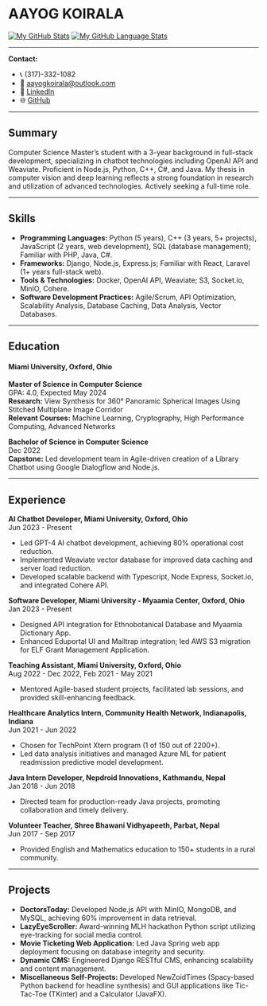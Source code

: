 # AAYOG KOIRALA

[![My GitHub Stats](https://github-readme-stats-sigma-five.vercel.app/api/?username=aayog&count_private=true&theme=tokyonight&showicons=true)]()
[![My GitHub Language Stats](https://github-readme-stats-sigma-five.vercel.app/api/top-langs/?username=aayog&langs_count=7&theme=tokyonight)]()

---

**Contact:**  
- 📞 (317)-332-1082
- 📧 aayogkoirala@outlook.com
- 💼 [LinkedIn](linkedin.com/in/aayog)
- 🌐 [GitHub](github.com/Aayog)

---

## Summary

Computer Science Master’s student with a 3-year background in full-stack development, specializing in chatbot technologies including OpenAI API and Weaviate. Proficient in Node.js, Python, C++, C#, and Java. My thesis in computer vision and deep learning reflects a strong foundation in research and utilization of advanced technologies. Actively seeking a full-time role.

---

## Skills

- **Programming Languages:** Python (5 years), C++ (3 years, 5+ projects), JavaScript (2 years, web development), SQL (database management); Familiar with PHP, Java, C#.
- **Frameworks:** Django, Node.js, Express.js; Familiar with React, Laravel (1+ years full-stack web).
- **Tools & Technologies:** Docker, OpenAI API, Weaviate; S3, Socket.io, MinIO, Cohere.
- **Software Development Practices:** Agile/Scrum, API Optimization, Scalability Analysis, Database Caching, Data Analysis, Vector Databases.

---

## Education

#### Miami University, Oxford, Ohio
**Master of Science in Computer Science**  
GPA: 4.0, Expected May 2024  
**Research:** View Synthesis for 360° Panoramic Spherical Images Using Stitched Multiplane Image Corridor  
**Relevant Courses:** Machine Learning, Cryptography, High Performance Computing, Advanced Networks

**Bachelor of Science in Computer Science**  
Dec 2022  
**Capstone:** Led development team in Agile-driven creation of a Library Chatbot using Google Dialogflow and Node.js.

---

## Experience

**AI Chatbot Developer, Miami University, Oxford, Ohio**  
Jun 2023 - Present  
- Led GPT-4 AI chatbot development, achieving 80% operational cost reduction.
- Implemented Weaviate vector database for improved data caching and server load reduction.
- Developed scalable backend with Typescript, Node Express, Socket.io, and integrated Cohere API.

**Software Developer, Miami University - Myaamia Center, Oxford, Ohio**  
Jan 2023 - Present  
- Designed API integration for Ethnobotanical Database and Myaamia Dictionary App.
- Enhanced Eduportal UI and Mailtrap integration; led AWS S3 migration for ELF Grant Management Application.

**Teaching Assistant, Miami University, Oxford, Ohio**  
Aug 2022 - Dec 2022, Feb 2021 - May 2021  
- Mentored Agile-based student projects, facilitated lab sessions, and provided skill-enhancing feedback.

**Healthcare Analytics Intern, Community Health Network, Indianapolis, Indiana**  
Jun 2021 - Jun 2022  
- Chosen for TechPoint Xtern program (1 of 150 out of 2200+).
- Led data analysis initiatives and managed Azure ML for patient readmission predictive model development.

**Java Intern Developer, Nepdroid Innovations, Kathmandu, Nepal**  
Jan 2018 - Jun 2018  
- Directed team for production-ready Java projects, promoting collaboration and timely delivery.

**Volunteer Teacher, Shree Bhawani Vidhyapeeth, Parbat, Nepal**  
Jun 2017 - Sep 2017  
- Provided English and Mathematics education to 150+ students in a rural community.

---

## Projects

- **DoctorsToday:** Developed Node.js API with MinIO, MongoDB, and MySQL, achieving 60% improvement in data retrieval.
- **LazyEyeScroller:** Award-winning MLH hackathon Python script utilizing eye-tracking for social media control.
- **Movie Ticketing Web Application:** Led Java Spring web app deployment focusing on database integrity and security.
- **Dynamic CMS:** Engineered Django RESTful CMS, enhancing scalability and content management.
- **Miscellaneous Self-Projects:** Developed NewZoidTimes (Spacy-based Python backend for headline synthesis) and GUI applications like Tic-Tac-Toe (TKinter) and a Calculator (JavaFX).


